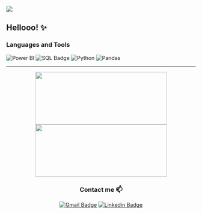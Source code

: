 ![](https://komarev.com/ghpvc/?username=leticiamarinho)

## Hellooo!  ✨


### Languages and Tools
![Power BI](https://img.shields.io/badge/-Power%20BI-black?style=flat-square&logo=Power-BI)
![SQL Badge](https://img.shields.io/badge/SQL-00000F?style=flat-square&logo=mysql&logoColor=white)
![Python](https://img.shields.io/badge/-Python-black?style=flat-square&logo=Python)
![Pandas](https://img.shields.io/badge/-Pandas-black?style=flat-squareflat-square&logo=Pandas)

---

<div id="header" align="center">

<img width="350px" height="140em" src="https://github-readme-stats.vercel.app/api/top-langs/?username=leticiamarinho&layout=compact&theme=dark" /></td> <a href="https://github.com/leticiamarinho/"> <img width="350px" height="140em" src="https://github-readme-stats.vercel.app/api?username=leticiamarinho&show_icons=true&theme=dark&include_commits=true"/>
</a>


### Contact me 📫

[![Gmail Badge](https://img.shields.io/badge/-leticiamarinho84@gmail.com-6633cc?style=flat-square&logo=Gmail&logoColor=white&link=mailto:leticiamarinho84@gmail.com)](mailto:leticiamarinho84@gmail.com)
[![Linkedin Badge](https://img.shields.io/badge/-Leticia%20Marinho-6633cc?style=flat-square&logo=Linkedin&logoColor=white&link=https://www.linkedin.com/in/leticia-marinho-de-souza/)](https://www.linkedin.com/in/leticia-marinho-de-souza/)

